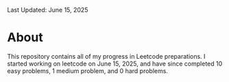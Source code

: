 Last Updated: June 15, 2025

# About

This repository contains all of my progress in Leetcode preparations. I started working on leetcode on June 15, 2025, and have since completed 10 easy problems, 1 medium problem, and 0 hard problems.